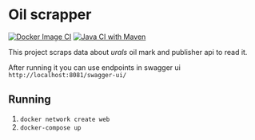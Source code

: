 # Oil scrapper
[![Docker Image CI](https://github.com/Allexandere/scrapper/actions/workflows/docker-image.yml/badge.svg)](https://github.com/Allexandere/scrapper/actions/workflows/docker-image.yml)
[![Java CI with Maven](https://github.com/Allexandere/scrapper/actions/workflows/maven.yml/badge.svg)](https://github.com/Allexandere/scrapper/actions/workflows/maven.yml) 

This project scraps data about *urals* oil mark and publisher api to read it.

After running it you can use endpoints in swagger ui `http://localhost:8081/swagger-ui/` 
## Running
1)  `docker network create web`
2)  `docker-compose up`